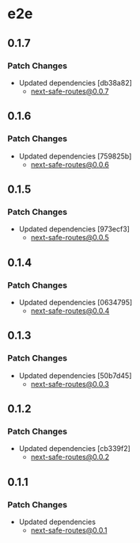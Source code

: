 # e2e

## 0.1.7

### Patch Changes

- Updated dependencies [db38a82]
  - next-safe-routes@0.0.7

## 0.1.6

### Patch Changes

- Updated dependencies [759825b]
  - next-safe-routes@0.0.6

## 0.1.5

### Patch Changes

- Updated dependencies [973ecf3]
  - next-safe-routes@0.0.5

## 0.1.4

### Patch Changes

- Updated dependencies [0634795]
  - next-safe-routes@0.0.4

## 0.1.3

### Patch Changes

- Updated dependencies [50b7d45]
  - next-safe-routes@0.0.3

## 0.1.2

### Patch Changes

- Updated dependencies [cb339f2]
  - next-safe-routes@0.0.2

## 0.1.1

### Patch Changes

- Updated dependencies
  - next-safe-routes@0.0.1
